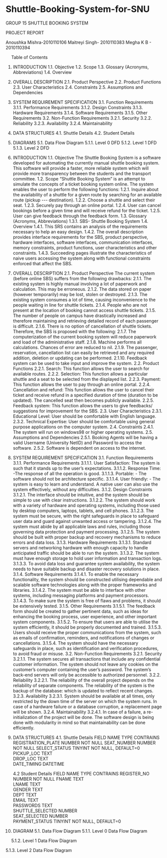# Shuttle-Booking-System-for-SNU

GROUP 15
SHUTTLE BOOKING SYSTEM

PROJECT REPORT

Anoushka Mishra-2010110106
Maitreyi Singh- 2010110383
Megha K B - 2010110394

 
Table of Contents
1.	INTRODUCTION 
1.1.	Objective
1.2.	Scope
1.3.	Glossary (Acronyms, Abbreviations)
1.4.	Overview 
2.	OVERALL DESCRIPTION
2.1.	Product Perspective
2.2.	Product Functions
2.3.	User Characteristics
2.4.	Constraints
2.5.	Assumptions and Dependencies
3.	SYSTEM REQUIREMENT SPECIFICATION
3.1.	Function Requirements
3.1.1.	Performance Requirements
3.1.2.	Design Constraints
3.1.3.	Hardware Requirements
3.1.4.	Software Requirements
3.1.5.	Other Requirements
3.2.	Non-Function Requirements 
3.2.1.	Security
3.2.2.	Reliability
3.2.3.	Availability
3.2.4.	Maintainability 
4.	DATA STRUCTURES
4.1.	Shuttle Details
4.2.	Student Details
5.	DIAGRAMS
5.1.	Data Flow Diagram
5.1.1.	Level 0 DFD
5.1.2.	Level 1 DFD
5.1.3.	Level 2 DFD
1.	INTRODUCTION 
1.1.	Objective
The Shuttle Booking System is a software developed for automating the currently manual shuttle booking system. This software will provide a faster, more reliable system which will provide more transparency between the students and the transport committee. 
1.2.	Scope
“Shuttle Booking System” is an attempt to simulate the concepts of a ticket booking system online. The system enables the user to perform the following functions:
1.2.1.	Inquire about the availability of a shuttle for a given route by searching for an available route (pickup --- destination).
1.2.2.	Choose a shuttle and select their seat.
1.2.3.	Securely pay through an online portal.
1.2.4.	User can cancel bookings before a given time and will receive refund for the ticket.
1.2.5.	User can give feedback through the feedback form.
1.3.	Glossary (Acronyms, Abbreviations)
1.3.1.	SBS- Shuttle Booking System
1.4.	Overview 
1.4.1.	This SRS contains an analysis of the requirements necessary to help an easy design.
1.4.2.	The overall description provides interface requirements for the SBS, product perspective, hardware interfaces, software interfaces, communication interfaces, memory constraints, product functions, user characteristics and other constraints.
1.4.3.	Succeeding pages illustrate the characteristics of naive users accessing the system along with functional constraints enforced that affect the SBS.
2.	OVERALL DESCRIPTION
2.1.	Product Perspective
The current system (before online SBS) suffers from the following drawbacks:
2.1.1.	The existing system is highly manual involving a lot of paperwork and calculation. This may be erroneous. 
2.1.2.	The data stored on paper (however temporarily) may be lost, stolen or destroyed.
2.1.3.	The existing system consumes a lot of time, causing inconvenience to the people waiting in line for shuttle tickets. 
2.1.4.	People who are not present at the location of booking cannot access shuttle tickets.
2.1.5.	The number of people on campus have drastically increased and therefore maintaining and retrieving detailed record of each passenger is difficult.
2.1.6.	There is no option of cancellation of shuttle tickets. 
Therefore, the SBS is proposed with the following:
2.1.7.	The computerization of the current booking system will reduce paperwork and load of the administrative staff.
2.1.8.	Machine performs all calculations. Chances of error are reduced to nil.
2.1.9.	The passenger, reservation, cancellation list can easily be retrieved and any required addition, deletion or updating can be performed.
2.1.10.	Feedback system can be used to take input and improve the system.
2.2.	Product Functions
2.2.1.	Search: This function allows the user to search for available routes.
2.2.2.	Selection: This function allows a particular shuttle and a seat to be selected from the displayed list.
2.2.3.	Payment: This function allows the user to pay through an online portal.
2.2.4.	Cancellation and refund: This function allows the user to cancel their ticket and receive refund in a specified duration of time (duration to be updated).  The cancelled seat then becomes publicly available.
2.2.5.	Feedback system: This function allows the users to give feedbacks/ suggestions for improvement for the SBS.
2.3.	User Characteristics
2.3.1.	Educational Level: User should be comfortable with English language.
2.3.2.	Technical Expertise: User should be comfortable using general purpose applications on the computer system.
2.4.	Constraints
2.4.1.	The system will run on windows98 or higher operating systems.
2.5.	Assumptions and Dependencies
2.5.1.	Booking Agents will be having a valid Username (University NetID) and Password to access the software. 
2.5.2.	Software is dependent on access to the internet.
3.	SYSTEM REQUIREMENT SPECIFICATION
3.1.	Function Requirements
3.1.1.	Performance Requirements
3.1.1.1.	User Satisfaction: The system is such that it stands up to the user’s expectations. 
3.1.1.2.	Response Time: -The response of all the operation is good. 
3.1.1.3.	Portable: - The software should not be architecture specific. 
3.1.1.4.	User friendly: - The system is easy to learn and understand. A native user can also use the system effectively, without any difficulties.
3.1.2.	Design Constraints
3.1.2.1.	The interface should be intuitive, and the system should be simple to use with clear instructions.
3.1.2.2.	The system should work with a variety of hardware and operating systems, including those used by desktop computers, laptops, tablets, and cell phones.
3.1.2.3.	The system must be secure, with the right safeguards in place to safeguard user data and guard against unwanted access or tampering.
3.1.2.4.	The system must abide by all applicable laws and rules, including those governing data protection and payment processing.
3.1.2.5.	The system should be built with proper backup and recovery mechanisms to reduce errors and data loss.
3.1.3.	Hardware Requirements
3.1.3.1.	Standard servers and networking hardware with enough capacity to handle anticipated traffic should be able to run the system.
3.1.3.2.	The system must have enough storage to hold user information and transaction logs.
3.1.3.3.	To avoid data loss and guarantee system availability, the system needs to have suitable backup and disaster recovery solutions in place.
3.1.4.	Software Requirements
3.1.4.1.	To enable the necessary functionality, the system should be constructed utilising dependable and scalable software technologies along with the proper frameworks and libraries.
3.1.4.2.	The system must be able to interface with other systems, including messaging platforms and payment processors.
3.1.4.3.	To make sure the system is free of flaws and problems, it should be extensively tested.
3.1.5.	Other Requirements
3.1.5.1.	The feedback form should be created to gather pertinent data, such as ideas for enhancing the booking process, user experience, and other important system components.
3.1.5.2.	To ensure that users are able to utilise the system efficiently, it should be properly documented and trained.
3.1.5.3.	Users should receive the proper communications from the system, such as emails of confirmation, reminders, and notifications of changes or cancellations.
3.1.5.4.	The system should have the necessary safeguards in place, such as identification and verification procedures, to avoid fraud or misuse.
3.2.	Non-Function Requirements 
3.2.1.	Security
3.2.1.1.	The system secures all transactions that include any confidential customer information. The system should not leave any cookies on the customer’s computer containing the user’s password. The system’s back-end servers will only be accessible to authorized personnel. 
3.2.2.	Reliability
3.2.2.1.	The reliability of the overall project depends on the reliability of separate components. The reliability of the system is the backup of the database: which is updated to reflect recent changes.
3.2.3.	Availability
3.2.3.1.	System should be available at all times, only restricted by the down time of the server on which the system runs. In case of a hardware failure or a database corruption, a replacement page will be shown. 
3.2.4.	Maintainability 
3.2.4.1.	In case of a failure, a re-initialization of the project will be done. The software design is being done with modularity in mind so that maintainability can be done efficiently.
4.	DATA STRUCTURES
4.1.	Shuttle Details 
FIELD NAME	TYPE	CONTRAINS
REGISTRATION_PLATE	NUMBER	NOT NULL
SEAT_NUMBER	NUMBER	NOT NULL
SELECT_STATUS	TINYINT	NOT NULL, DEFAULT=0
PICKUP_LOC	TEXT	 
DROP_LOC	TEXT	 
DATE_TIMING	DATETIME	 

     4.2 Student Details
FIELD NAME	TYPE	CONTRAINS
REGISTER_NO	NUMBER	NOT NULL
FNAME	TEXT	 
LNAME	TEXT	 
GENDER	TEXT	 
DEPT	TEXT	 
EMAIL	TEXT	 
PASSWORDS	TEXT	 
SHUTTLE_SELECTED	NUMBER	 
SEAT_SELECTED	NUMBER	 
PAYMENT_STATUS	TINYINT	NOT NULL, DEFAULT=0

5.	DIAGRAM
5.1.	Data Flow Diagram
5.1.1.	Level 0 Data Flow Diagram




 
5.1.2.	Level 1 Data Flow Diagram









5.1.3.	Level 2 Data Flow Diagram

